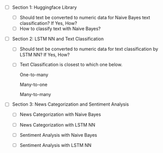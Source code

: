- [ ] Section 1: Huggingface Library

  - [ ] Should text be converted to numeric data for Naive Bayes text classification? If Yes, How?
  - [ ] How to classify text with Naive Bayes?

- [ ] Section 2: LSTM  NN and Text Classification

  - [ ] Should text be converted to numeric data for text classification by LSTM  NN? If Yes, How?

  - [ ] Text Classification is closest to which one below.

     One-to-many

     Many-to-one 

     Many-to-many

- [ ] Section 3: News Categorization and Sentiment Analysis

  - [ ] News Categorization with Naive Bayes
  - [ ] News Categorization with LSTM NN
  - [ ] Sentiment Analysis with Naive Bayes
  - [ ] Sentiment Analysis with LSTM NN

  